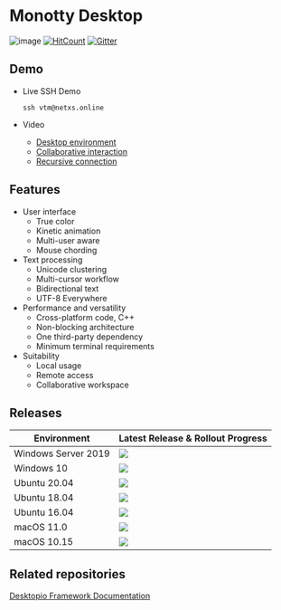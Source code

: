 # Monotty Desktop

![image](https://dice.netxs.online/cloud/vtm/mde_banner_v1.03.png)
[![HitCount](https://views.whatilearened.today/views/github/netxs-group/VTM.svg)](https://github.com/netxs-group/VTM)
[![Gitter](https://badges.gitter.im/netxs-group/VTM.svg)](https://gitter.im/netxs-group/VTM?utm_source=badge&utm_medium=badge&utm_campaign=pr-badge)

## Demo
- Live SSH Demo  
    
     `ssh vtm@netxs.online`  
      
- Video
  - [Desktop environment](https://youtu.be/fLumnSctakY)
  - [Collaborative interaction](https://youtu.be/0zU4e5Vam8c)
  - [Recursive connection](https://youtu.be/Fm5X75sO62c)

## Features
- User interface
  - True color
  - Kinetic animation
  - Multi-user aware
  - Mouse chording  
- Text processing
  - Unicode clustering
  - Multi-cursor workflow
  - Bidirectional text
  - UTF-8 Everywhere
- Performance and versatility
  - Cross-platform code, C++
  - Non-blocking architecture
  - One third-party dependency
  - Minimum terminal requirements
- Suitability
  - Local usage
  - Remote access
  - Сollaborative workspace

## Releases
| Environment | Latest Release & Rollout Progress |
| --------------------|---------------------|
| Windows Server 2019 | [![](https://dice.netxs.online/cloud/monotty/stat/100_windows-2019.svg)](https://github.com/netxs-group/VTM/releases)
| Windows 10 | [![](https://dice.netxs.online/cloud/monotty/stat/100_windows-10.svg)](https://github.com/netxs-group/VTM/releases)
| Ubuntu 20.04 | [![](https://dice.netxs.online/cloud/monotty/stat/100_ubuntu-20.svg)](https://github.com/netxs-group/VTM/releases)
| Ubuntu 18.04 | [![](https://dice.netxs.online/cloud/monotty/stat/100_ubuntu-18.svg)](https://github.com/netxs-group/VTM/releases)
| Ubuntu 16.04 | [![](https://dice.netxs.online/cloud/monotty/stat/100_ubuntu-16.svg)](https://github.com/netxs-group/VTM/releases) |
| macOS 11.0 |  [![](https://dice.netxs.online/cloud/monotty/stat/NA_macos-11.0.svg)](https://github.com/netxs-group/VTM/releases) |
| macOS 10.15 |  [![](https://dice.netxs.online/cloud/monotty/stat/NA_macos-10.15.svg)](https://github.com/netxs-group/VTM/releases) |
  
## Related repositories
[Desktopio Framework Documentation](https://github.com/netxs-group/Desktopio-Docs)
